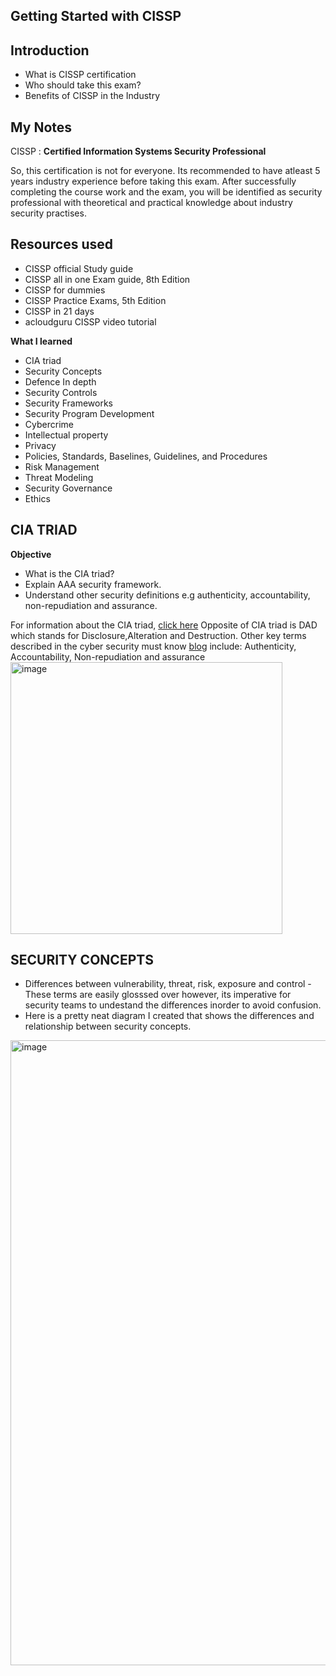 
## Getting Started with CISSP

## Introduction
  - What is CISSP certification
  - Who should take this exam? 
  - Benefits of CISSP in the Industry

## My Notes

CISSP :  **Certified Information Systems Security Professional**

So, this certification is not for everyone. Its recommended to have atleast 5 years industry experience before taking this exam. After successfully completing the course work and the exam, you will be identified as security professional with theoretical and practical knowledge about industry security practises.  

## Resources used 

- CISSP official Study guide 
- CISSP all in one Exam guide, 8th Edition
- CISSP for dummies
- CISSP Practice Exams, 5th Edition
- CISSP in 21 days
- acloudguru CISSP video tutorial

**What I learned**

- CIA triad
- Security Concepts 
- Defence In depth 
- Security Controls 
- Security Frameworks 
- Security Program Development
- Cybercrime
- Intellectual property 
- Privacy 
- Policies, Standards, Baselines, Guidelines, and Procedures
- Risk Management
- Threat Modeling
- Security Governance
- Ethics

## CIA TRIAD

**Objective** 

- What is the CIA triad? 
- Explain AAA security framework. 
- Understand other security definitions e.g authenticity, accountability, non-repudiation and assurance. 


For information about the CIA triad, [click here](https://murakaru.com/career-blog-1/f/building-secure-systems)
Opposite of CIA triad is DAD which stands for Disclosure,Alteration and Destruction. 
Other key terms described in the cyber security must know [blog](https://murakaru.com/career-blog-1/f/building-secure-systems?blogcategory=Cybersecurity+Posts+) include: Authenticity, Accountability, Non-repudiation and assurance
<img width="435" alt="image" align="center" src="https://user-images.githubusercontent.com/19290577/172677537-c955bf3b-eaa9-4dda-973a-9971bf37c173.png">


## SECURITY CONCEPTS

- Differences between vulnerability, threat, risk, exposure and control - These terms are easily glosssed over however, its imperative for security teams to undestand the differences inorder to avoid confusion. 
- Here is a pretty neat diagram I created that shows the differences and relationship between security concepts. 


<img width="1000" alt="image" src="https://user-images.githubusercontent.com/19290577/172467091-69aed2ba-be8f-487a-9099-8dfb89d45563.png">

